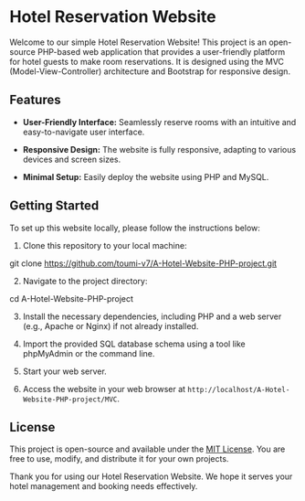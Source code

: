 
 # Hotel Reservation Website

Welcome to our simple Hotel Reservation Website! This project is an open-source PHP-based web application that provides a user-friendly platform for hotel guests to make room reservations. It is designed using the MVC (Model-View-Controller) architecture and Bootstrap for responsive design.

## Features

- **User-Friendly Interface:** Seamlessly reserve rooms with an intuitive and easy-to-navigate user interface.

- **Responsive Design:** The website is fully responsive, adapting to various devices and screen sizes.
- **Minimal Setup:** Easily deploy the website using PHP and MySQL.

## Getting Started

To set up this website locally, please follow the instructions below:

1. Clone this repository to your local machine:

git clone https://github.com/toumi-v7/A-Hotel-Website-PHP-project.git


2. Navigate to the project directory:

cd A-Hotel-Website-PHP-project

3. Install the necessary dependencies, including PHP and a web server (e.g., Apache or Nginx) if not already installed.


4. Import the provided SQL database schema using a tool like phpMyAdmin or the command line.

5. Start your web server.


6. Access the website in your web browser at `http://localhost/A-Hotel-Website-PHP-project/MVC`.


## License

This project is open-source and available under the [MIT License](https://github.com/toumi-v7/A-Hotel-Website-PHP-project/blob/main/LICENSE). You are free to use, modify, and distribute it for your own projects.


Thank you for using our Hotel Reservation Website. We hope it serves your hotel management and booking needs effectively.


